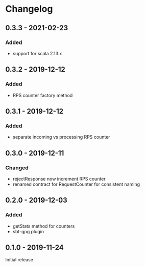 # Changelog

## 0.3.3 - 2021-02-23

### Added
- support for scala 2.13.x

## 0.3.2 - 2019-12-12

### Added
- RPS counter factory method

## 0.3.1 - 2019-12-12

### Added
- separate incoming vs processing RPS counter

## 0.3.0 - 2019-12-11

### Changed
- rejectResponse now increment RPS counter
- renamed contract for RequestCounter for consistent naming

## 0.2.0 - 2019-12-03

### Added
- getStats method for counters
- sbt-gpg plugin

## 0.1.0 - 2019-11-24

Initial release
